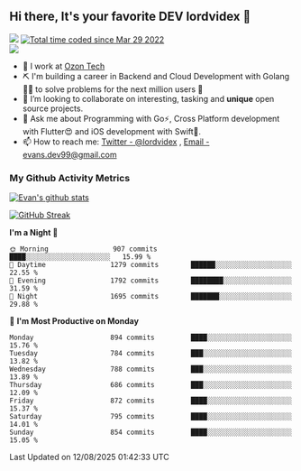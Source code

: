 ## Hi there, It's your favorite DEV lordvidex 👋
<img src="https://komarev.com/ghpvc/?username=lordvidex&label=Views&color=blue&style=plastic" /> <a href="https://wakatime.com/@0e56db35-d16b-410a-acc0-4085055304bf"><img src="https://wakatime.com/badge/user/0e56db35-d16b-410a-acc0-4085055304bf.svg" alt="Total time coded since Mar 29 2022" /></a>  
![](https://github-profile-trophy.vercel.app/?username=lordvidex)
- 🔭 I work at [Ozon Tech](https://ozon.tech/)
- ⛏️ I'm building a career in Backend and Cloud Development with Golang 🧙🏼 to solve problems for the next million users 🤌
- 👯 I’m looking to collaborate on interesting, tasking and **unique** open source projects.
- 💬 Ask me about Programming with Go⚡️, Cross Platform development with Flutter😍 and iOS development with Swift🚀.
- 📫 How to reach me: [Twitter - @lordvidex](https://twitter.com/lordvidex) , [Email - evans.dev99@gmail.com](mailto:evans.dev99@gmail.com?body=Hello%20Evans,)
  
### My Github Activity Metrics
<div>
<!-- <a href="https://github.com/lordvidex">
  <img src="https://github-readme-stats.vercel.app/api/top-langs/?username=lordvidex&theme=light" />
</a>    -->
<!-- [![Top Langs](https://github-readme-stats.vercel.app/api/top-langs/?username=lordvidex)](https://github.com/lordvidex/)  -->
<a href="https://github.com/lordvidex">
 <img src="https://github-readme-stats.vercel.app/api?username=lordvidex&show_icons=true&theme=light&line_height=27" alt="Evan's github stats"/>
</a>
</div>

[![GitHub Streak](https://github-readme-streak-stats.herokuapp.com?user=lordvidex&theme=github-dark&hide_border=true)](https://git.io/streak-stats)

<!--
  <a href="https://github.com/iampawan/FlutterExampleApps">
    <img align="center" src="https://github-readme-stats.vercel.app/api/pin/?username=iampawan&repo=FlutterExampleApps&theme=light" />

  </a>
  <a href="https://github.com/iampawan/VelocityX">
   <img align="center" src="https://github-readme-stats.vercel.app/api/pin/?username=iampawan&repo=VelocityX&theme=light" />
  </a>
-->
<!--START_SECTION:waka-->
**I'm a Night 🦉** 

```text
🌞 Morning                907 commits         ████░░░░░░░░░░░░░░░░░░░░░   15.99 % 
🌆 Daytime                1279 commits        ██████░░░░░░░░░░░░░░░░░░░   22.55 % 
🌃 Evening                1792 commits        ████████░░░░░░░░░░░░░░░░░   31.59 % 
🌙 Night                  1695 commits        ███████░░░░░░░░░░░░░░░░░░   29.88 % 
```
📅 **I'm Most Productive on Monday** 

```text
Monday                   894 commits         ████░░░░░░░░░░░░░░░░░░░░░   15.76 % 
Tuesday                  784 commits         ███░░░░░░░░░░░░░░░░░░░░░░   13.82 % 
Wednesday                788 commits         ███░░░░░░░░░░░░░░░░░░░░░░   13.89 % 
Thursday                 686 commits         ███░░░░░░░░░░░░░░░░░░░░░░   12.09 % 
Friday                   872 commits         ████░░░░░░░░░░░░░░░░░░░░░   15.37 % 
Saturday                 795 commits         ████░░░░░░░░░░░░░░░░░░░░░   14.01 % 
Sunday                   854 commits         ████░░░░░░░░░░░░░░░░░░░░░   15.05 % 
```



 Last Updated on 12/08/2025 01:42:33 UTC
<!--END_SECTION:waka-->
